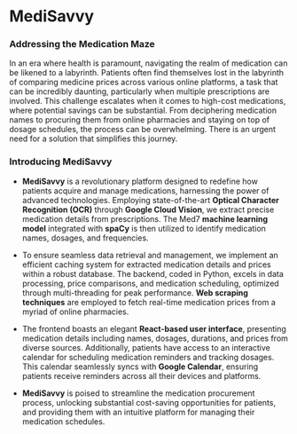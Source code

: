 # MediSavvy

### Addressing the Medication Maze

In an era where health is paramount, navigating the realm of medication can be likened to a labyrinth. Patients often find themselves lost in the labyrinth of comparing medicine prices across various online platforms, a task that can be incredibly daunting, particularly when multiple prescriptions are involved. This challenge escalates when it comes to high-cost medications, where potential savings can be substantial. From deciphering medication names to procuring them from online pharmacies and staying on top of dosage schedules, the process can be overwhelming. There is an urgent need for a solution that simplifies this journey.

### Introducing MediSavvy

- **MediSavvy** is a revolutionary platform designed to redefine how patients acquire and manage medications, harnessing the power of advanced technologies. Employing state-of-the-art **Optical Character Recognition (OCR)** through **Google Cloud Vision**, we extract precise medication details from prescriptions. The Med7 **machine learning model** integrated with **spaCy** is then utilized to identify medication names, dosages, and frequencies.

- To ensure seamless data retrieval and management, we implement an efficient caching system for extracted medication details and prices within a robust database. The backend, coded in Python, excels in data processing, price comparisons, and medication scheduling, optimized through multi-threading for peak performance. **Web scraping techniques** are employed to fetch real-time medication prices from a myriad of online pharmacies.

- The frontend boasts an elegant **React-based user interface**, presenting medication details including names, dosages, durations, and prices from diverse sources. Additionally, patients have access to an interactive calendar for scheduling medication reminders and tracking dosages. This calendar seamlessly syncs with **Google Calendar**, ensuring patients receive reminders across all their devices and platforms.

- **MediSavvy** is poised to streamline the medication procurement process, unlocking substantial cost-saving opportunities for patients, and providing them with an intuitive platform for managing their medication schedules.